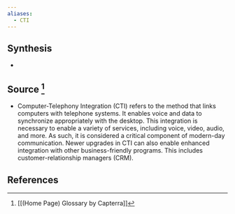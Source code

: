```yaml
---
aliases:
  - CTI
---
```

## Synthesis
- 
## Source [^1]
- Computer-Telephony Integration (CTI) refers to the method that links computers with telephone systems. It enables voice and data to synchronize appropriately with the desktop. This integration is necessary to enable a variety of services, including voice, video, audio, and more. As such, it is considered a critical component of modern-day communication. Newer upgrades in CTI can also enable enhanced integration with other business-friendly programs. This includes customer-relationship managers (CRM).
## References

[^1]: [[(Home Page) Glossary by Capterra]]